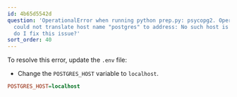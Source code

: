 ```yaml
---
id: 4b65d5542d
question: 'OperationalError when running python prep.py: psycopg2. OperationalError:
  could not translate host name "postgres" to address: No such host is known. How
  do I fix this issue?'
sort_order: 40
---
```


To resolve this error, update the `.env` file:

- Change the `POSTGRES_HOST` variable to `localhost`.

```ini
POSTGRES_HOST=localhost
```
